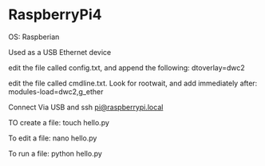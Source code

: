 # RaspberryPi4
OS: Raspberian

Used as a USB Ethernet device

edit the file called config.txt, and append the following:
dtoverlay=dwc2

edit the file called cmdline.txt. Look for rootwait, and add immediately after:
modules-load=dwc2,g_ether

Connect Via USB and 
ssh pi@raspberrypi.local

TO create a file:
touch hello.py

To edit a file:
nano hello.py

To run a file:
python hello.py

